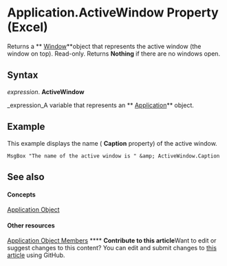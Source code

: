 
# Application.ActiveWindow Property (Excel)

Returns a  ** [Window](8591b1ad-76f8-14e2-9120-406b65093f5a.md)**object that represents the active window (the window on top). Read-only. Returns  **Nothing** if there are no windows open.


## Syntax

 _expression_. **ActiveWindow**

 _expression_A variable that represents an  ** [Application](19b73597-5cf9-4f56-8227-b5211f657f6f.md)** object.


## Example

This example displays the name ( **Caption** property) of the active window.


```
MsgBox "The name of the active window is " &amp; ActiveWindow.Caption
```


## See also


#### Concepts


 [Application Object](19b73597-5cf9-4f56-8227-b5211f657f6f.md)
#### Other resources


 [Application Object Members](4cb9ca42-8d07-cc9c-2d80-4eb9a5921e1e.md)
****   **Contribute to this article**Want to edit or suggest changes to this content? You can edit and submit changes to  [this article](https://github.com/jhershey00/VBA_Excel_Test/OpenXMLCon/articles/8f788ad0-ae4e-2442-593c-9440e37100de.md) using GitHub.

